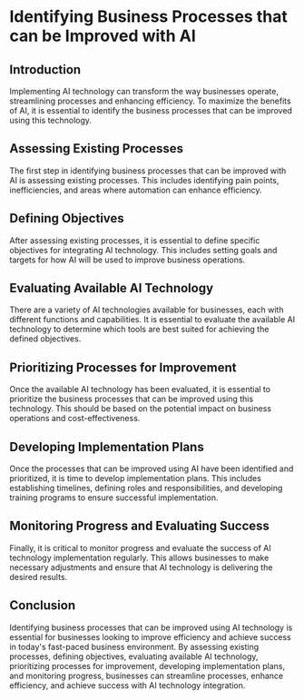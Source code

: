 Identifying Business Processes that can be Improved with AI
===================================================================================================================================

Introduction
------------

Implementing AI technology can transform the way businesses operate, streamlining processes and enhancing efficiency. To maximize the benefits of AI, it is essential to identify the business processes that can be improved using this technology.

Assessing Existing Processes
----------------------------

The first step in identifying business processes that can be improved with AI is assessing existing processes. This includes identifying pain points, inefficiencies, and areas where automation can enhance efficiency.

Defining Objectives
-------------------

After assessing existing processes, it is essential to define specific objectives for integrating AI technology. This includes setting goals and targets for how AI will be used to improve business operations.

Evaluating Available AI Technology
----------------------------------

There are a variety of AI technologies available for businesses, each with different functions and capabilities. It is essential to evaluate the available AI technology to determine which tools are best suited for achieving the defined objectives.

Prioritizing Processes for Improvement
--------------------------------------

Once the available AI technology has been evaluated, it is essential to prioritize the business processes that can be improved using this technology. This should be based on the potential impact on business operations and cost-effectiveness.

Developing Implementation Plans
-------------------------------

Once the processes that can be improved using AI have been identified and prioritized, it is time to develop implementation plans. This includes establishing timelines, defining roles and responsibilities, and developing training programs to ensure successful implementation.

Monitoring Progress and Evaluating Success
------------------------------------------

Finally, it is critical to monitor progress and evaluate the success of AI technology implementation regularly. This allows businesses to make necessary adjustments and ensure that AI technology is delivering the desired results.

Conclusion
----------

Identifying business processes that can be improved using AI technology is essential for businesses looking to improve efficiency and achieve success in today's fast-paced business environment. By assessing existing processes, defining objectives, evaluating available AI technology, prioritizing processes for improvement, developing implementation plans, and monitoring progress, businesses can streamline processes, enhance efficiency, and achieve success with AI technology integration.
